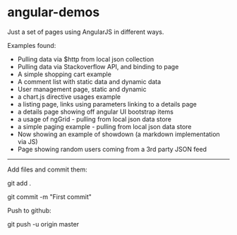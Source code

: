 angular-demos
=============

Just a set of pages using AngularJS in different ways.

Examples found:

* Pulling data via $http from local json collection
* Pulling data via Stackoverflow API, and binding to page
* A simple shopping cart example
* A comment list with static data and dynamic data
* User management page, static and dynamic
* a chart.js directive usages example
* a listing page, links using parameters linking to a details page
* a details page showing off angular UI bootstrap items
* a usage of ngGrid - pulling from local json data store
* a simple paging example - pulling from local json data store
* Now showing an example of showdown (a markdown implementation via JS)
* Page showing random users coming from a 3rd party JSON feed


-----------------------
Add files and commit them:

git add . 

git commit -m "First commit"

Push to github: 

git push -u origin master